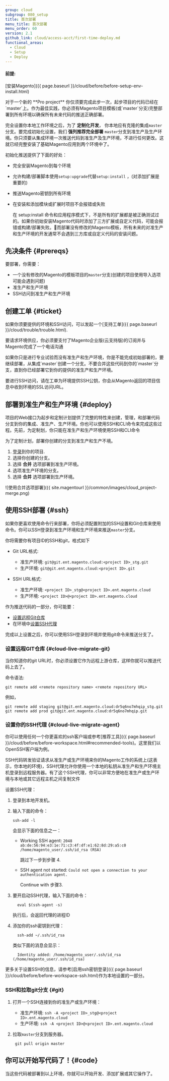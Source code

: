```yaml
---
group: cloud
subgroup: 080_setup
title: 首次部署
menu_title: 首次部署
menu_order: 60
version: 2.1
github_link: cloud/access-acct/first-time-deploy.md
functional_areas:
  - Cloud
  - Setup
  - Deploy
---
```


#### 前提:
[安装Magento]({{ page.baseurl }}/cloud/before/before-setup-env-install.html)

<div class="bs-callout bs-callout-info" id="info" markdown="1">
对于一个新的 **Pro project** 你仅须要完成此步一次，起步项目的代码已经在`master`上。作为最佳实践，你必须有Magento项目模板(或`master`分支)完整部署到所有环境以确保所有未来代码的推送正确部署。
</div>

完全设置你本地工作环境之后，为了 **定制化开发**， 你本地应有克隆的集成`master`分支。要完成初始化设置，我们 **强列推荐完全部署** `master`分支到准生产及生产环境。你只须要从集成环境一次推送代码到准生产及生产环境，不进行任何更改。这就已经完整安装了基础Magento应用到两个环境中了。

初始化推送提供了下面的好处：

* 完全安装Magento到每个环境
* 允许构建/部署脚本使用`setup:upgrade`代替`setup:install` ，(对添加扩展是重要的)
* 推送Magento密钥到所有环境
* 在安装和添加模块或扩展时项目不会报错或失败

  在 setup:install 命令和应用程序模式下，不是所有的扩展都是被正确测试过的。如果你初始安装Magento代码时添加了三方扩展或自定义代码，可能会报错或构建/部署失败。而部署没有修改的Magento模板，所有未来的对准生产和生产环境的开发通常不会遇到三方库或自定义代码的安装问题。

## 先决条件 {#prereqs}
要部署，你需要：

* 一个没有修改的Magento的模板项目的`master`分支(创建的项目使用导入选项可能会遇到问题)
* 准生产和生产环境
* SSH访问到准生产和生产环境

## 创建工单 {#ticket}
如果你须要提供的环境和SSH访问，可以发起一个[支持工单]({{ page.baseurl }}/cloud/trouble/trouble.html).

要请求环境供应，你必须要支付了Magento企业版(云支持版)的订阅并与Magento完成了一个电话沟通

<div class="bs-callout bs-callout-info" id="info" markdown="1">
如果你只是进行专业试验而没有准生产和生产环境，你是不能完成初始部署的，要继续部署，从集成`master`创建一个分支。不要合并这些代码到你的`master`分支，直到你已经部署它到你的提供的准生产和生产环境。
</div>

要进行SSH访问，请在工单为环境提供SSH公钥，你会从Magento返回的项目信息中收到环境的SSL访问URL。

## 部署到准生产和生产环境 {#deploy}
项目的Web接口为起步和定制计划提供了完整的特性来创建，管理，和部署代码分支到你的集成、准生产、生产环境。你也可以使用SSH和CLI命令来完成这些过程。先前，为定制划，你只能在准生产和生产环境使用SSH和CLI命令

为了定制计划，部署你创建的分支到准生产和生产不境。

1. [登录](https://accounts.magento.cloud)到你的项目.
2. 选择你创建的分支。
3. 选择 **合并** 选项部署到准生产环境。
4. 选项准生产环境的分支。
5. 选择 **合并** 选项部署到生产环境。

![使用合并选项部署]({{ site.magentourl }}/common/images/cloud_project-merge.png)

## 使用SSH部署 {#ssh}
如果你更喜欢使用命令行来部署，你将必须配置附加的SSH设置和Git仓库来使用命令。你可以SSH登录到准生产环境和生产环境来推送`master`分支。

你将需要你有项目ID的SSH和git，格式如下

*	Git URL格式:

	*	准生产环境: `git@git.ent.magento.cloud:<project ID>_stg.git`
	*	生产环境: `git@git.ent.magento.cloud:<project ID>.git`

*	SSH URL格式:

	*	准生产环境: `<project ID>_stg@<project ID>.ent.magento.cloud`
	*	生产环境: `<project ID>@<project ID>.ent.magento.cloud`

作为推送代码的一部分，你可能要：

* [设置远程Git仓库](#cloud-live-migrate-git)
* 在环境中[设置SSH代理](#cloud-live-migrate-agent)

完成以上设置之后，你可以使用SSH登录到环境并使用git命令来推送分支了。

### 设置远程GIT仓库 {#cloud-live-migrate-git}
当你知道你的git URL时，你必须设置它作为远程上游仓库，这样你就可以推送代码上去了。

命令语法:

	git remote add <remote repository name> <remote repository URL>

例如，

	git remote add staging git@git.ent.magento.cloud:dr5q6no7mhqip_stg.git
	git remote add prod git@git.ent.magento.cloud:dr5q6no7mhqip.git

### 设置你的SSH代理 {#cloud-live-migrate-agent}
你可以使用任何一个你更喜欢的ssh客户端或参考[推荐工具]({{ page.baseurl }}/cloud/before/before-workspace.html#recommended-tools)。这里我们以OpenSSH客户端为例。

SSH代码转发验证请求从准生产或生产环境来你的Magento工作的系统上(这表示，你本地的环境)，SSH代理允许你使用一个本地的私钥从准生产和生产环境主机登录到远程服务器。有了这个SSH代理，你可以非常方便地在准生产或生产环境与本地或其它远程主机之间复制文件

设置SSH代理：

1.	登录到本地开发机。
2.	输入下面的命令：

		ssh-add -l

	会显示下面的信息之一：

	*	Working SSH agent: `2048 ab:de:56:94:e3:1e:71:c3:4f:df:e1:62:8d:29:a5:c0 /home/magento_user/.ssh/id_rsa (RSA)`

		跳过下一步到步骤 4.
	*	SSH agent not started: `Could not open a connection to your authentication agent.`

		Continue with 步骤3.

3.	要开启动SSH代理，输入下面的命令：

		  eval $(ssh-agent -s)

	执行后，会返回代理的进程ID
4.	添加你的ssh密钥到代理：

		  ssh-add ~/.ssh/id_rsa

	类似下面的消息会显示：

		  Identity added: /home/magento_user/.ssh/id_rsa (/home/magento_user/.ssh/id_rsa)

更多关于设置SSH的信息，请参考[启用ssh密钥登录]({{ page.baseurl }}/cloud/before/before-workspace-ssh.html)作为本地设置的一部分。

### SSH和拉取git分支 {#git}

1. 打开一个SSH连接到你的准生产或生产环境：

    * 准生产环境: `ssh -A <project ID>_stg@<project ID>.ent.magento.cloud`
    * 生产环境: `ssh -A <project ID>@<project ID>.ent.magento.cloud`
2. 拉取`master`分支到服务器。

        git pull origin master

## 你可以开始写代码了！{#code}
当这些代码被部署到以上环境，你就可以开始开发、添加扩展或其它操作了。
